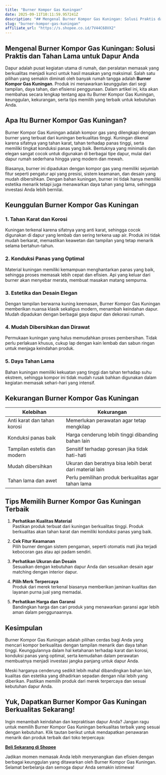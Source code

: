 ```yaml
---
title: "Burner Kompor Gas Kuningan"
date: 2025-09-11T10:11:59.957241Z
description: "## Mengenal Burner Kompor Gas Kuningan: Solusi Praktis dan Tahan Lama untuk Dapur Anda..."
slug: "burner-kompor-gas-kuningan"
affiliate_url: "https://s.shopee.co.id/7V44C68VX2"
---
```

## Mengenal Burner Kompor Gas Kuningan: Solusi Praktis dan Tahan Lama untuk Dapur Anda

Dapur adalah pusat kegiatan utama di rumah, dan peralatan memasak yang berkualitas menjadi kunci untuk hasil masakan yang maksimal. Salah satu pilihan yang semakin diminati oleh banyak rumah tangga adalah **Burner Kompor Gas Kuningan**. Produk ini menawarkan keunggulan dari segi tampilan, daya tahan, dan efisiensi penggunaan. Dalam artikel ini, kita akan membahas secara lengkap tentang apa itu Burner Kompor Gas Kuningan, keunggulan, kekurangan, serta tips memilih yang terbaik untuk kebutuhan Anda.

## Apa Itu Burner Kompor Gas Kuningan?

Burner Kompor Gas Kuningan adalah kompor gas yang dilengkapi dengan burner yang terbuat dari kuningan berkualitas tinggi. Kuningan dikenal karena sifatnya yang tahan karat, tahan terhadap panas tinggi, serta memiliki tingkat konduksi panas yang baik. Bentuknya yang minimalis dan elegan sangat cocok untuk digunakan di berbagai tipe dapur, mulai dari dapur rumah sederhana hingga yang modern dan mewah.

Biasanya, burner ini dipadukan dengan kompor gas yang memiliki sejumlah fitur seperti pengatur api yang presisi, sistem keamanan, dan desain yang mudah dibersihkan. Dengan bahan kuningan, burner ini tidak hanya memiliki estetika menarik tetapi juga menawarkan daya tahan yang lama, sehingga investasi Anda lebih bernilai.

## Keunggulan Burner Kompor Gas Kuningan

### 1. Tahan Karat dan Korosi

Kuningan terkenal karena sifatnya yang anti karat, sehingga cocok digunakan di dapur yang lembab dan sering terkena uap air. Produk ini tidak mudah berkarat, memastikan keawetan dan tampilan yang tetap menarik selama bertahun-tahun.

### 2. Konduksi Panas yang Optimal

Material kuningan memiliki kemampuan menghantarkan panas yang baik, sehingga proses memasak lebih cepat dan efisien. Api yang keluar dari burner akan menyebar merata, membuat masakan matang sempurna.

### 3. Estetika dan Desain Elegan

Dengan tampilan berwarna kuning keemasan, Burner Kompor Gas Kuningan memberikan nuansa klasik sekaligus modern, menambah keindahan dapur. Mudah dipadukan dengan berbagai gaya dapur dan dekorasi rumah.

### 4. Mudah Dibersihkan dan Dirawat

Permukaan kuningan yang halus memudahkan proses pembersihan. Tidak perlu perlakuan khusus, cukup lap dengan kain lembab dan sabun ringan untuk menjaga keindahan produk.

### 5. Daya Tahan Lama

Bahan kuningan memiliki kekuatan yang tinggi dan tahan terhadap suhu ekstrem, sehingga kompor ini tidak mudah rusak bahkan digunakan dalam kegiatan memasak sehari-hari yang intensif.

## Kekurangan Burner Kompor Gas Kuningan

| **Kelebihan** | **Kekurangan** |
|----------------|----------------|
| Anti karat dan tahan korosi | Memerlukan perawatan agar tetap mengkilap |
| Konduksi panas baik | Harga cenderung lebih tinggi dibanding bahan lain |
| Tampilan estetis dan modern | Sensitif terhadap goresan jika tidak hati-hati |
| Mudah dibersihkan | Ukuran dan beratnya bisa lebih berat dari material lain |
| Tahan lama dan awet | Perlu pemilihan produk berkualitas agar tahan lama |

## Tips Memilih Burner Kompor Gas Kuningan Terbaik

1. **Perhatikan Kualitas Material**  
Pastikan produk terbuat dari kuningan berkualitas tinggi. Produk berkualitas akan tahan karat dan memiliki konduksi panas yang baik.

2. **Cek Fitur Keamanan**  
Pilih burner dengan sistem pengaman, seperti otomatis mati jika terjadi kebocoran gas atau api padam sendiri.

3. **Perhatikan Ukuran dan Desain**  
Sesuaikan dengan kebutuhan dapur Anda dan sesuaikan desain agar matching dengan interior dapur.

4. **Pilih Merk Terpercaya**  
Produk dari merek terkenal biasanya memberikan jaminan kualitas dan layanan purna jual yang memadai.

5. **Perhatikan Harga dan Garansi**  
Bandingkan harga dan cari produk yang menawarkan garansi agar lebih aman dalam penggunaannya.

## Kesimpulan

Burner Kompor Gas Kuningan adalah pilihan cerdas bagi Anda yang mencari kompor berkualitas dengan tampilan menarik dan daya tahan tinggi. Keunggulannya dalam hal ketahanan terhadap karat dan korosi, konduksi panas yang optimal, serta kemudahan dalam perawatan membuatnya menjadi investasi jangka panjang untuk dapur Anda.

Meski harganya cenderung sedikit lebih mahal dibandingkan bahan lain, kualitas dan estetika yang dihadirkan sepadan dengan nilai lebih yang diberikan. Pastikan memilih produk dari merek terpercaya dan sesuai kebutuhan dapur Anda.

## Yuk, Dapatkan Burner Kompor Gas Kuningan Berkualitas Sekarang!

Ingin menambah keindahan dan kepraktisan dapur Anda? Jangan ragu untuk memilih Burner Kompor Gas Kuningan berkualitas terbaik yang sesuai dengan kebutuhan. Klik tautan berikut untuk mendapatkan penawaran menarik dan produk terbaik dari toko terpercaya:

[**Beli Sekarang di Shopee**](https://s.shopee.co.id/7V44C68VX2)

Jadikan momen memasak Anda lebih menyenangkan dan efisien dengan berbagai keunggulan yang ditawarkan oleh Burner Kompor Gas Kuningan. Selamat berbelanja dan semoga dapur Anda semakin istimewa!